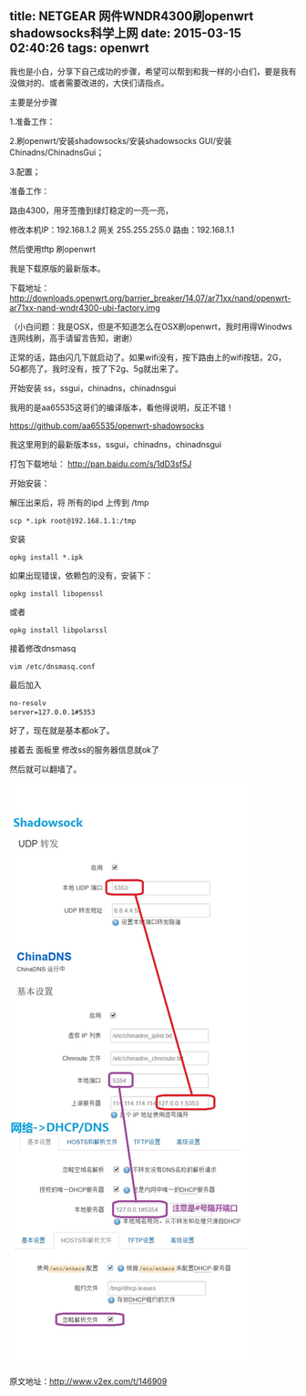 title: NETGEAR 网件WNDR4300刷openwrt shadowsocks科学上网
date: 2015-03-15 02:40:26
tags: openwrt
---
我也是小白，分享下自己成功的步骤，希望可以帮到和我一样的小白们，要是我有没做对的、或者需要改进的，大侠们请指点。

主要是分步骤

1.准备工作：

2.刷openwrt/安装shadowsocks/安装shadowsocks GUI/安装Chinadns/ChinadnsGui；

3.配置；


准备工作：

路由4300，用牙签撸到绿灯稳定的一亮一亮，

修改本机IP：192.168.1.2 网关 255.255.255.0 路由：192.168.1.1

然后使用tftp 刷openwrt 

我是下载原版的最新版本。

下载地址：
http://downloads.openwrt.org/barrier_breaker/14.07/ar71xx/nand/openwrt-ar71xx-nand-wndr4300-ubi-factory.img

（小白问题：我是OSX，但是不知道怎么在OSX刷openwrt，我时用得Winodws连网线刷，高手请留言告知，谢谢）

正常的话，路由闪几下就启动了。如果wifi没有，按下路由上的wifi按钮，2G，5G都亮了。我时没有，按了下2g、5g就出来了。

开始安装 ss，ssgui，chinadns，chinadnsgui

我用的是aa65535这哥们的编译版本，看他得说明，反正不错！

https://github.com/aa65535/openwrt-shadowsocks

我这里用到的最新版本ss，ssgui，chinadns，chinadnsgui 

打包下载地址： http://pan.baidu.com/s/1dD3sf5J


开始安装：

解压出来后，将 所有的ipd 上传到 /tmp

    scp *.ipk root@192.168.1.1:/tmp

安装

    opkg install *.ipk

如果出现错误，依赖包的没有，安装下：

    opkg install libopenssl 

或者

    opkg install libpolarssl


接着修改dnsmasq

    vim /etc/dnsmasq.conf

最后加入

    no-resolv
    server=127.0.0.1#5353

好了，现在就是基本都ok了。

接着去 面板里 修改ss的服务器信息就ok了

然后就可以翻墙了。

<!--more-->

![](/images/wndr4300-openwrt-shadowsocks.jpg)

原文地址：http://www.v2ex.com/t/146909